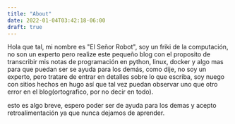 ```yaml
---
title: "About"
date: 2022-01-04T03:42:18-06:00
draft: true
---
```



Hola que tal, mi nombre es "El Señor Robot", soy un friki de la computación,
no son un experto pero realize este pequeño blog con el proposito de transcribir
mis notas de programación en python, linux, docker y algo mas para que puedan 
ser se ayuda para los demás, como dije, no soy un experto, pero tratare de entrar en 
detalles sobre lo que escriba, soy nuego con sitios hechos en hugo así que tal vez
puedan observar uno que otro error en el blog(ortografico, por no decir en todo).

esto es algo breve, espero poder ser de ayuda para los demas y acepto retroalimentación
ya que nunca dejamos de aprender.
